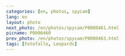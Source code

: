 ```yaml
---
categories: [en, photos, spycam]
lang: en
layout: photo
next_photo: /en/photos/spycam/P0000461.html
picname: P0000460
prev_photo: /en/photos/spycam/P0000463.html
tags: [Fotofalle, Leopards]
---
```


